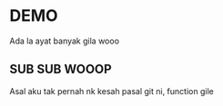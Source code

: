 # DEMO

Ada la ayat banyak gila wooo

## SUB SUB WOOOP

Asal aku tak pernah nk kesah pasal git ni, function gile